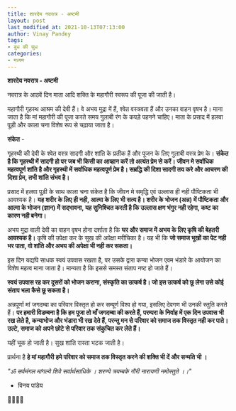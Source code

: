```yaml
---
title: शारदेय नवरात्र - अष्टमी
layout: post
last_modified_at: 2021-10-13T07:13:00
author: Vinay Pandey
tags:
- बुध की सुध
categories:
- मध्यम
---
```

**शारदेय नवरात्र - अष्टमी**

नवरात्र के आठवें दिन माता आदि शक्ति के महागौरी स्वरूप की पूजा की जाती है। 

महागौरी गृहस्थ आश्रम की देवी हैं। वे अभय मुद्रा में हैं, श्वेत वस्त्रवता हैं और उनका वाहन वृषभ है। माना जाता है कि मां महागौरी की पूजा करते समय गुलाबी रंग के कपड़े पहनने चाहिए। माता के प्रसाद में हलवा पूड़ी और काला चना विशेष रूप से चढ़ाया जाता है। 

**संकेत** - 

गृहस्थी की देवी के श्वेत वस्त्र सादगी और शांति के प्रतीक हैं और पूजन के लिए गुलाबी वस्त्र प्रेम के। **संकेत है कि गृहस्थी में सादगी हो पर जब भी किसी का आव्हान करें तो अत्यंत प्रेम से करें। जीवन मे सर्वाधिक महत्वपूर्ण शांति है और गृहस्थी में  सर्वाधिक महत्वपूर्ण प्रेम है। सम्रद्धि की दिशा सादगी तय करे और आचरण की दिशा प्रेम, तभी शांति संभव है।**

प्रसाद में हलवा पूड़ी के साथ काला चना संकेत है कि जीवन मे समृद्धि एवं उल्लास ही नही पौष्टिकता भी आवश्यक है। **यह शरीर के लिए ही नही, आत्मा के लिए भी सत्य है। शरीर के भोजन (अन्न) में पौष्टिकता और आत्मा के भोजन (ज्ञान) में सद्भावना, यह सुनिश्चित करती है कि उल्लास क्षण भंगुर नही रहेगा, कष्ट का कारण नही बनेगा।**

अभय मुद्रा वाली देवी का वाहन वृषभ होना दर्शाता है कि **घर और समाज में अभय के लिए कृषि की बेहतरी आवश्यक है।** कृषि की उपेक्षा कर के सुख की अपेक्षा मरीचिका है। यह भी कि **जो समाज भूखों का पेट नही भर पाता, वो शांति और अभय की अपेक्षा भी नही कर सकता।** 

इस दिन यद्यपि साधक स्वयं उपवास रखता है, पर उसके द्वारा कन्या भोजन एवम भंडारे के आयोजन का विशेष महत्व माना जाता है। मान्यता है कि इससे समस्त संताप नष्ट हो जाते हैं। 

**स्वयं उपवास रह कर दूसरों को भोजन कराना, संस्कृति का उत्कर्ष है। जो इस उत्कर्ष को छू लेगा उसे कोई संताप भला कैसे छू सकता है।**

अन्नपूर्णा मां जगदम्बा का परिवार विस्तृत हो कर सम्पूर्ण विश्व हो गया, इसलिए देवगण भी उनकी स्तुति करते हैं। **पर हमारी विडम्बना है कि हम पूजा तो माँ जगदम्बा की करते हैं, परम्परा के निर्वाह में एक दिन उपवास भी रख लेते है,  कन्याभोज और भंडारा भी रख देते हैं, परन्तु मन से परिवार को समाज तक विस्तृत नही कर पाते। उल्टे, समाज को अपने छोटे से परिवार तक संकुचित कर लेते हैं।**

यहीं चूक हो जाती है। 
सुख शांति रास्ता भटक जाती है।

प्रार्थना है
**हे मां महागौरी**
**हमे परिवार को समाज तक विस्तृत करने की शक्ति भी दें और सन्मति भी ।**

*"ॐ सर्वमंगल मांगल्ये शिवे सर्वार्थसाधिके ।* 
*शरण्ये त्रयम्बके गौरी नारायणी नमोस्तुते ।।"* 

- विनय पांडेय

🙏🌷🌷🙏



